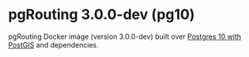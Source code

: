 # pgRouting 3.0.0-dev (pg10)

pgRouting Docker image (version 3.0.0-dev) built over [Postgres 10 with PostGIS](https://hub.docker.com/r/mdillon/postgis) and dependencies.
